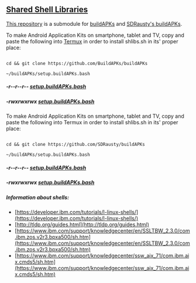 ## [Shared Shell Libraries](https://shlibs.github.io/shlibs.sh/)

[This repository](https://github.com/shlibs/shlibs.sh) is a submodule for [buildAPKs](https://github.com/BuildAPKs/buildAPKs) and [SDRausty's buildAPKs](https://github.com/SDRausty/buildAPKs).

To make Android Application Kits on smartphone, tablet and TV, copy and paste the following into [Termux](https://github.com/termux) in order to install shlibs.sh in its' proper place:

```

cd && git clone https://github.com/BuildAPKs/buildAPKs

~/buildAPKs/setup.buildAPKs.bash

```
##### -r--r--r-- [setup.buildAPKs.bash](https://raw.githubusercontent.com/BuildAPKs/buildAPKs/master/setup.buildAPKs.bash)
##### -rwxrwxrwx [setup.buildAPKs.bash](https://buildapks.github.io/buildAPKs/setup.buildAPKs.bash)

To make Android Application Kits on smartphone, tablet and TV, copy and paste the following into Termux in order to install shlibs.sh in its' proper place:

```

cd && git clone https://github.com/SDRausty/buildAPKs

~/buildAPKs/setup.buildAPKs.bash

```
##### -r--r--r-- [setup.buildAPKs.bash](https://raw.githubusercontent.com/SDRausty/buildAPKs/master/setup.buildAPKs.bash)
##### -rwxrwxrwx [setup.buildAPKs.bash](https://sdrausty.github.io/buildAPKs/setup.buildAPKs.bash)

##### Information about shells:

   * [https://developer.ibm.com/tutorials/l-linux-shells/](https://developer.ibm.com/tutorials/l-linux-shells/)
   * [http://tldp.org/guides.html](http://tldp.org/guides.html)
   * [https://www.ibm.com/support/knowledgecenter/en/SSLTBW_2.3.0/com.ibm.zos.v2r3.bpxa500/sh.htm](https://www.ibm.com/support/knowledgecenter/en/SSLTBW_2.3.0/com.ibm.zos.v2r3.bpxa500/sh.htm)
   * [https://www.ibm.com/support/knowledgecenter/ssw_aix_71/com.ibm.aix.cmds5/sh.htm](https://www.ibm.com/support/knowledgecenter/ssw_aix_71/com.ibm.aix.cmds5/sh.htm)
<!--OEF README.md-->
